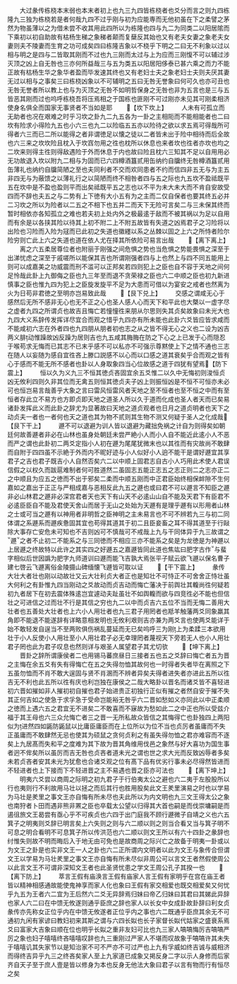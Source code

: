 <!-- { "loadSidebar": true } -->
　　大过彖传栋桡本末弱也本末者初上也九三九四皆栋桡者也爻分而言之则九四栋隆九三独为栋桡若是者何哉九四不过乎刚与初为应能専而无他初虽在下之柔譬之茅然为物虽薄以之为借未尝不收其用此四所以为栋隆也四与九二为同类二以阳居隂而下乘初以初自助故有枯杨生稊之象稊者颠而复蘖反其始也又有老夫女妻之象老夫女妻则夫不陵妻而生育之功可成矣四曰栋隆吉象以不桡乎下明之二曰无不利象以过以相与明之是四与二皆取其刚而不过也九三刚而太过与上为应而三刚愎不可以辅过涉灭顶之凶上自无咎也三亦何所益哉三与五为类五以阳居阳侈泰已甚六乘之而力不能正故有枯杨生华之象华者盈而毕发速其终也又有老妇士夫之象老妇士夫则夫厌其妻无过以相与之事矣三曰栋桡凶象以不可辅明之五曰无咎无誉象曰何可久也亦可丑也无咎无誉者所以教上也与为灭顶之无咎不如明哲保身之无咎也非为五言也是三与五皆恶其刚而过也呜呼栋桡吾将压焉相之于国栋也匪刚不可过刚亦未见其可刚柔相济使身名俱全而国家无事贤者不当如是耶
　　【坎下坎上】
　　人未有可孤立而无助者也况在艰难之时乎习坎之卦九二九五各为一卦之主相阨而不能相能者也二曰坎有险求小得险九五也小六三也九二以险临五五亦以险待之欲以求五焉可得哉所可得者六三而已二所以能得之者非谓徳足以懐之徒以二者皆未出于险中相待而后全故也六三来之坎坎险且枕入于坎窞勿用之徃也枕所以休息也来者坎也徃者亦坎也均之二坎来则得主徃则得敌遇险于外而休息于内也故曰险且枕六三知其不足以自用用必无功故退入坎以附九二相与为固而已六四樽酒簋贰用缶纳约自牖终无咎樽酒簋贰用缶薄礼也纳约自牖简陋之至也夫同利者不交而欢同患者不约而信四非五无与为主五非四无与为蔽馈之以薄礼行之以简陋而终不相咎者四与五之际也九五坎不盈祗既平五在坎中是不盈也盈则平而出矣祗既平五之志也以不平为未大未大而不肯自安故受四而不辞也夫五之与二势有上下徳有大小五有为之主而二仅自保者也要其终五必并二习坎之所以为险者以二五之不相下也五并二而天下无险可言矣二与三未保其终而暂时相依亦各知孤立之难也若夫初上处内外之极最逺于敌而不被其祸以为足以自用而有余是以各挟其险以待其上初不附二上不附五故皆有失道之凶焉君子之习险将以出险也习险而入险为冦而已此初之失道也徽纆以系之丛棘以固之上六之所恃者险尔险穷则亡此上六之失道也道在依人尤在择其所依险可易言出哉
　　【离下离上】
　　离之六五柔居尊位者也附丽于刚强之间危惧之势也当危惧之势能畏惧之深至于出涕忧虑之深至于戚嗟所以能保其吉也所谓刚强者四与上也然上与四不同五能用上则可以成嘉美之功威震而刑不滥可以正邦矣若四则犯上之臣也自不容于天地之间何足怜哉此卦上九御侮之臣也九三年至而退不贪荣禄之臣也六二中顺之臣也初九新进慎事之臣也惟九四为犯上之臣旋发旋平不足为大患而可借以为宴安之戒者也然离为火为日苟非君徳之至明亦岂易致此哉
　　【艮下兑上】
　　交感之谓咸无心于感然后无所不感非无心也无不正之心也圣人感人心而天下和平此也大槩以一虚字尽之虚者九四之所谓贞也故吉且悔亡若憧憧徃来朋从尔思则失其贞矣故象曰未光大也九四大义系辞传发挥详尽宜合而观之惜乎九四亦有所未能也此卦六爻皆应皆求咸而不能咸初六志在外者四也九四朋从朋者初也志之从之皆不得无心之义也二设为凶吉两义腓动惟躁故凶反躁为居则吉也九五咸其脢脢在防之下心之上已发于心而隠忍于喉苟求无悔而已其志不已末乎感不可以私亦不可强示尊黙使上下之情不通也三志在随人以妄随为感自宜徃吝上滕口説感不以心而以口感之道其衰矣乎合而观之皆有心于感而不能无所不感者也卦以人身取象四当心位故感之道于四犹有望焉【防下震上】
　　恒以久为义九三不恒其徳贞吝固宜余五爻惟二以久中无悔初则浚恒贞凶无攸利四则久非其位而无禽五则恒其徳贞夫子凶上则振恒凶是不恒不可恒亦未必可也恒岂易言哉善乎大象之言曰雷风恒雷风者天地之至不恒者也至不恒之中而有至恒者存此立不易方也方即贞即天地之道圣人所以久于道而化成也圣人者天而已矣易诸卦发挥此义而此卦之辞尤为显著故曰天地之道贞观者也日月之道贞明者也天下之动贞夫一者也一者何也天之道也其为物不贰则其生物不测又何疑于圣人之化成哉【艮下干上】
　　遯不可以退避为训人皆以退避为藏拙免祸之计自为则得矣如朝廷何故善遯者非必在山林也虽身处朝廷未尝严絶小人而小人自不能近此逺小人不恶而严之谓也此卦初二两爻定指小人初在遯为尾尾犹微末也以其徃而有灾故尚不敢肆而自附于四四虽不示絶于外而内不昵好迹与小人似好小人逈不能干是谓好遯宜其享君子之吉也君子既吉小人自然否矣六二以中顺上固君志自古小人巧用此术使人君误信假之以权久而跋扈难制者何可胜道然二虽固志五能正志五之志正则二之志亦正二之中顺且为应五之徳而不出于邪矣二柔而中顺五刚而中正君臣始终相保衅隙不生何嘉如之嘉出于正正与严相成嘉与恶相反此九五之遯也或曰君不可以遯言不知臣之遯非必山林君之遯非必深宫君者天也天下有山天不必逺山山自不能及天君下有臣君不必逺臣臣自不能及君使天舍山而居于无山之处始为天遯有是理乎遯有以形用者山林之士或可当之遯有以神用者非明哲之臣神明之主未易言也不可不辨若九三与初二同体谓之系遯系而遯疾惫固其宜也苟得其道其于初二且臣妾畜之耳不得其道至于行敺除大事存亡安危未可知也不吉则凶可不慎哉可不戒哉上九与干同体异于九三故谓之遯之者不止初二不能系之与三同徳而不相应三亦不能系之矣是为龙徳是为神遯以上居遯之终故特以此许之其实四之好遯五之嘉遯皆同此道也焦竑曰肥字古作与蜚字相似后世因譌为肥字九师道训曰遯而能飞吉孰大焉张平子赋云欲飞遯以保名曹子建七啓云飞遯离俗金陵摄山碑缅懐飞遯皆可取以证
　　【干下震上】
　　彖传大壮大者壮也刚以动故壮又云大壮利贞大者正也是知壮不可恃正不可舍舍正恃壮虽大何利之有卦惟九四当刚动之爻故动而贞吉动而悔亡藩决于前舆壮其輹尚徃何疑若初九者居下在初去震体殊逺岂宜遽动夫趾虽壮不如舆輹而欲与四竞徃必不能也但信壮之可进信之过而壮不行是其信之穷也九二以中而贞吉六五位不当而无悔二善用大壮者也五善处大壮者也上六小人用壮者也九三君子用罔者也羝羊触藩两爻同象羸其角即不能退不能遂辞有详略意相发明也无攸利艰则吉亦兼为两爻言也使两爻能详于始不敢轻发自逞当不至两败俱伤祸乱蔓延而无已矣呜呼三为刚上为柔蹂三本欲用壮于小人反使小人用壮至小人用壮君子必无幸理罔者蔑视天下旁若无人也小人用壮君子罔也此为君子叹息也然则详与艰圣人属望君子其尤切欤
　　【坤下离上】
　　晋卦之辞所谓康侯者二也用锡马蕃庶昼日三接者五也五之爻辞曰悔亡者五为晋之主悔在余五爻有失有得悔亡在五之失得勿恤其故何也一时得者失者毕在离照之下五虽勿恤而不肖不敢大逞固与贤不肖溷而不辨者异矣夫得者进失者亦进此五所以徃吉无不利也此五所以徃有庆也利岂独在康侯之二哉大略卦以晋名而诸爻皆不喜轻进初六晋如摧如非人摧初初自摧也君子始进贵正初独行正似有摧之者然自安于摧不失其正何吉如之使急于求孚急于受命岂能裕无咎乎六二晋如愁如义亦同此以中正柔顺之徳而上遇六五之君宜无不进矣二不敢喜而不寐故为愁如此二之中正也所以受兹介福于其王母也六三众允悔亡者三之晋一无所私故众皆信之其悔得亡也卦独四上两阳似为进然四如鼫防鼫鼠以比庸臣庸臣而在上位所以为位不当也贞厉者虽庸而不失正虽庸而不敢肆然无忌也使其为硕鼠之贪何贞利之有虽失得勿恤之君亦难容而不逐矣上九居髙而失和平之度难为其下故为晋其角维用伐邑之象然与好大喜功为国生事者迥不侔矣所以虽厉而吉无咎也贞吝者道未光之谓也世之求大光而反致凶辱者多矣未若贞吝者安其未光为犹愈也合诸爻观之位有髙下品有优劣行事未必尽得然皆进而不轻进者也上下接而下不轻进晋之主不易遇也晋之臣亦可法也
　　【离下坤上】
　　明夷六爻尝以商周之际明之初九君子于行伯夷太公之避也六二夷于左股股所以行也夷则行不利故用马壮以拯之而后其行也胜用股矣此文王羑里演易之时也以学易为马壮是羑里之事文王亦自悔有所未尽也夫此所以为内文明也九三文王得太公之象也南狩者卜田而遇非熊非罴之臣也卒载太公望以归得其大首也嗣是而伐崇墉嗣是而遏徂旅文王曷尝有亟心乎不可疾贞也六四于出门庭我不顾行遯微子自靖之义也六五箕子之明夷则爻辞已明言矣上六失则之则与六二顺以则之则当合看又当与箕子明不可息之明合看明不可息箕子所以传洪范也六二顺以则文王所以有六十四卦之彖辞也纣惟失则故不明而晦后入于地无由可免也是故商周之际兴亡之故备于明夷一卦或以为文王之卦是也实非文王一人之卦也六二正所谓内文明者以此为文王与象传合但谓文王以学易为马壮羑里之事文王亦自悔有所未尽似非周公可以言文王者然假使周公以此言文王不可谓非深知文王者也此圣贤忧患之学文王周公孔子其揆一也
　　【离下防上】
　　萃言王假有庙涣言王假有庙家人言王假有家明乎在宫在庙王者皆以精神相感通故能使鬼神享而家人化也象曰王假有家交相爱也既交相爱矣又何忧乎九五为王者六二宜为王后然六二爻无异辞焉归妹曰帝乙归妹曰其君曰其娣此异辞也家人六二曰在中馈无攸遂则通乎臣庶之辞也家人以长女中女成卦故卦辞曰利女贞彖传亦先称女正位乎内在中馈无攸遂者正位乎内之事也六二既通乎臣庶其余无不可通初九闲有家谚曰教妇初来其斯之谓与六四长姒也长子家督长姒代姑家之盛衰系焉爻曰富家大吉象曰顺在位也明乎长姒之重非友妇可比也九三家人嗃嗃悔厉吉嗃嗃严厉之象也妇子嘻嘻终吝嘻嘻叹辞也九三重刚过严家人不堪而叹故象于嗃嗃许其未失于嘻嘻讥其失家节以是知治家不可不严亦不可过严也上九有孚威如终吉诚与威相济而得终吉异乎九三之终吝矣家人至上九家道已成象又掲反身二字以示人身修而后家齐自天子至于庶人壹是皆以修身为本也反身无他法大象曰君子以言有物而行有恒尽之矣
